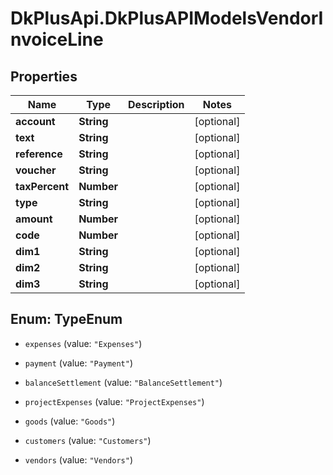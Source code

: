 # DkPlusApi.DkPlusAPIModelsVendorInvoiceLine

## Properties
Name | Type | Description | Notes
------------ | ------------- | ------------- | -------------
**account** | **String** |  | [optional] 
**text** | **String** |  | [optional] 
**reference** | **String** |  | [optional] 
**voucher** | **String** |  | [optional] 
**taxPercent** | **Number** |  | [optional] 
**type** | **String** |  | [optional] 
**amount** | **Number** |  | [optional] 
**code** | **Number** |  | [optional] 
**dim1** | **String** |  | [optional] 
**dim2** | **String** |  | [optional] 
**dim3** | **String** |  | [optional] 


<a name="TypeEnum"></a>
## Enum: TypeEnum


* `expenses` (value: `"Expenses"`)

* `payment` (value: `"Payment"`)

* `balanceSettlement` (value: `"BalanceSettlement"`)

* `projectExpenses` (value: `"ProjectExpenses"`)

* `goods` (value: `"Goods"`)

* `customers` (value: `"Customers"`)

* `vendors` (value: `"Vendors"`)




